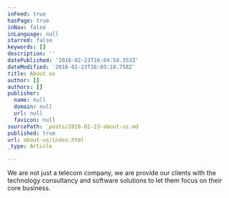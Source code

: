 ```yaml
---
inFeed: true
hasPage: true
inNav: false
inLanguage: null
starred: false
keywords: []
description: ''
datePublished: '2016-02-23T16:04:50.353Z'
dateModified: '2016-02-23T16:03:18.758Z'
title: About us
author: []
authors: []
publisher:
  name: null
  domain: null
  url: null
  favicon: null
sourcePath: _posts/2016-02-23-about-us.md
published: true
url: about-us/index.html
_type: Article

---
```

We are not just a telecom company, we are provide our clients with the technology consultancy and software solutions to let them focus on their core business.